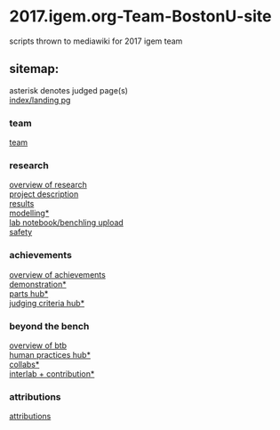 # 2017.igem.org-Team-BostonU-site
scripts thrown to mediawiki for 2017 igem team<br />
<h2>sitemap:</h2>
asterisk denotes judged page(s)<br />
<a href="http://2017.igem.org/Team:BostonU">index/landing pg</a><br />
<h3>team</h3>
<a href="http://2017.igem.org/Team:BostonU/Team">team</a><br />
<h3>research</h3>
<a href="http://2017.igem.org/Team:BostonU/Overview">overview of research</a><br />
<a href="http://2017.igem.org/Team:BostonU/Description">project description</a><br />
<a href="http://2017.igem.org/Team:BostonU/Results">results</a><br />
<a href="http://2017.igem.org/Team:BostonU/Model">modelling*</a><br />
<a href="http://2017.igem.org/Team:BostonU/Notebook">lab notebook/benchling upload</a><br />
<a href="http://2017.igem.org/Team:BostonU/Safety">safety</a><br />
<h3>achievements</h3>
<a href="http://2017.igem.org/Team:BostonU/Achievements">overview of achievements</a><br />
<a href="http://2017.igem.org/Team:BostonU/Demonstrate">demonstration*</a><br />
<a href="http://2017.igem.org/Team:BostonU/Parts">parts hub*</a><br />
<a href="http://2017.igem.org/Team:BostonU/JudgingCriteria">judging criteria hub*</a><br />
<h3>beyond the bench</h3>
<a href="http://2017.igem.org/Team:BostonU/BTB">overview of btb</a><br />
<a href="http://2017.igem.org/Team:BostonU/Demonstrate">human practices hub*</a><br />
<a href="http://2017.igem.org/Team:BostonU/Collaborations">collabs*</a><br />
<a href="http://2017.igem.org/Team:BostonU/Contribution">interlab + contribution*</a><br />
<h3>attributions</h3>
<a href="http://2017.igem.org/Team:BostonU/Attributions">attributions</a>
